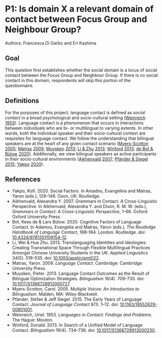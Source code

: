 # P1: Is domain X a relevant domain of contact between Focus Group and Neighbour Group?

Authors: Francesca Di Garbo and Eri Kashima

## Goal

This question first establishes whether the social domain is a locus of social contact between the Focus Group and Neighbour Group. If there is no social contact in this domain, respondents will skip this portion of the questionnaire.


## Definitions

For the purposes of this project, language contact is defined as *social contact* in a broad psychological and socio-cultural setting ([Weinreich](#source-Weinreich1953) [1953](#source-Weinreich1953)). Language contact is a phenomenon that occurs in interactions between individuals who are bi- or multilingual to varying extents. In other words, both the individual speaker and their socio-cultural context are requisites for language contact. We follow the understanding that bilingual speakers are at the heart of any given contact scenario ([Myers-Scotton](#source-Myers-Scotton2005) [2005](#source-Myers-Scotton2005); [Matras](#source-Matras2009) [2009](#source-Matras2009); [Muysken](#source-Muysken2013) [2013](#source-Muysken2013); [Li & Zhu](#source-LiZhu2013) [2013](#source-LiZhu2013); [Winford](#source-Winford2013) [2013](#source-Winford2013); [de Bot & Bülow](#source-deBotBulow2020) [2020](#source-deBotBulow2020)). Additionally, we view bilingual speakers as active participants in their socio-cultural environments ([Aikhenvald](#source-Aikhenvald2007) [2007](#source-Aikhenvald2007); [Pfänder & Siegel](#source-PfanderSiegel2015) [2015](#source-PfanderSiegel2015); [Yakpo](#source-Yakpo2020) [2020](#source-Yakpo2020)).

## References

- <a id="source-Yakpo2020"> </a>Yakpo, Kofi. 2020. Social Factors. In Amadou, Evangelina and Matras, Yaron (eds.), 129–148. Oxon, UK: Routledge.
- <a id="source-Aikhenvald2007"> </a>Aikhenvald, Alexandra Y. 2007. Grammars in Contact. A Cross-Linguistic Perspective. In Aikhenvald, Alexandra Y. and Dixon, R. M. W. (eds.), _Grammars in Contact: A Cross-Linguistic Perspective_, 1–66. Oxford: Oxford University Press.
- <a id="source-deBotBulow2020"> </a>Bot, Kees de & Lars Bülow. 2020. Cognitive Factors of Language Contact. In Adamou, Evangelia and Matras, Yaron (eds.), _The Routledge Handbook of Language Contact_, 168–184. London: Routledge. doi: [10.4324/9781351109154-12](https://doi.org/10.4324/9781351109154-12).
- <a id="source-LiZhu2013"> </a>Li, Wei & Hua Zhu. 2013. Translanguaging Identities and Ideologies: Creating Transnational Space Through Flexible Multilingual Practices Amongst Chinese University Students in the UK. _Applied Linguistics_ 34(5). 516–535. doi: [10.1093/applin/amt022](https://doi.org/10.1093/applin/amt022).
- <a id="source-Matras2009"> </a>Matras, Yaron. 2009. _Language Contact_. Cambridge: Cambridge University Press.
- <a id="source-Muysken2013"> </a>Muysken, Pieter. 2013. Language Contact Outcomes as the Result of Bilingual Optimization Strategies. _Bilingualism_ 16(4). 709–730. doi: [10.1017/S1366728912000727](https://doi.org/10.1017/S1366728912000727).
- <a id="source-Myers-Scotton2005"> </a>Myers-Scotton, Carol. 2005. _Multiple Voices: An Introduction to Bilingualism_. Malden, MA: Wiley-Blackwell.
- <a id="source-PfanderSiegel2015"> </a>Pfänder, Stefan & Jeff Siegel. 2015. The Early Years of Language Contact. _Journal of Language Contact_ 8(1). 1–12. doi: [10.1163/19552629-00801001](https://doi.org/10.1163/19552629-00801001).
- <a id="source-Weinreich1953"> </a>Weinreich, Uriel. 1953. _Languages in Contact: Findings and Problems_. The Hague: Mouton.
- <a id="source-Winford2013"> </a>Winford, Donald. 2013. In Search of a Unified Model of Language Contact. _Bilingualism_ 16(4). 734–736. doi: [10.1017/S1366728913000230](https://doi.org/10.1017/S1366728913000230).
